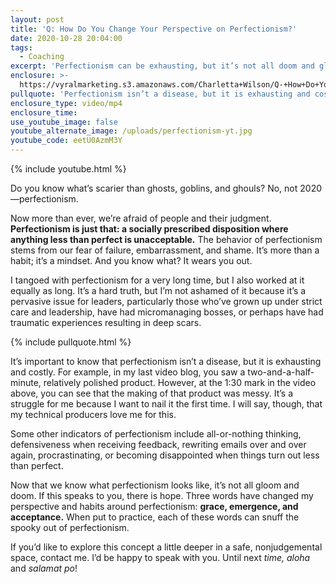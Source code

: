 ```yaml
---
layout: post
title: 'Q: How Do You Change Your Perspective on Perfectionism?'
date: 2020-10-28 20:04:00
tags:
  - Coaching
excerpt: 'Perfectionism can be exhausting, but it’s not all doom and gloom.'
enclosure: >-
  https://vyralmarketing.s3.amazonaws.com/Charletta+Wilson/Q-+How+Do+You+Change+Your+Perspective+on+Perfectionism_.mp4
pullquote: 'Perfectionism isn’t a disease, but it is exhausting and costly.'
enclosure_type: video/mp4
enclosure_time:
use_youtube_image: false
youtube_alternate_image: /uploads/perfectionism-yt.jpg
youtube_code: eetU0AzmM3Y
---
```


{% include youtube.html %}

Do you know what’s scarier than ghosts, goblins, and ghouls? No, not 2020—perfectionism.&nbsp;

Now more than ever, we’re afraid of people and their judgment. **Perfectionism is just that: a socially prescribed disposition where anything less than perfect is unacceptable.** The behavior of perfectionism stems from our fear of failure, embarrassment, and shame. It’s more than a habit; it’s a mindset. And you know what? It wears you out.&nbsp;

I tangoed with perfectionism for a very long time, but I also worked at it equally as long. It’s a hard truth, but I’m not ashamed of it because it’s a pervasive issue for leaders, particularly those who’ve grown up under strict care and leadership, have had micromanaging bosses, or perhaps have had traumatic experiences resulting in deep scars.&nbsp;

{% include pullquote.html %}

It’s important to know that perfectionism isn’t a disease, but it is exhausting and costly. For example, in my last video blog, you saw a two-and-a-half-minute, relatively polished product. However, at the 1:30 mark in the video above, you can see that the making of that product was messy. It’s a struggle for me because I want to nail it the first time. I will say, though, that my technical producers love me for this.&nbsp;

Some other indicators of perfectionism include all-or-nothing thinking, defensiveness when receiving feedback, rewriting emails over and over again, procrastinating, or becoming disappointed when things turn out less than perfect.&nbsp;

Now that we know what perfectionism looks like, it’s not all gloom and doom. If this speaks to you, there is hope. Three words have changed my perspective and habits around perfectionism: **grace, emergence, and acceptance.** When put to practice, each of these words can snuff the spooky out of perfectionism.&nbsp;

If you’d like to explore this concept a little deeper in a safe, nonjudgemental space, contact me. I’d be happy to speak with you. Until next *time, aloha* and *salamat po*\!